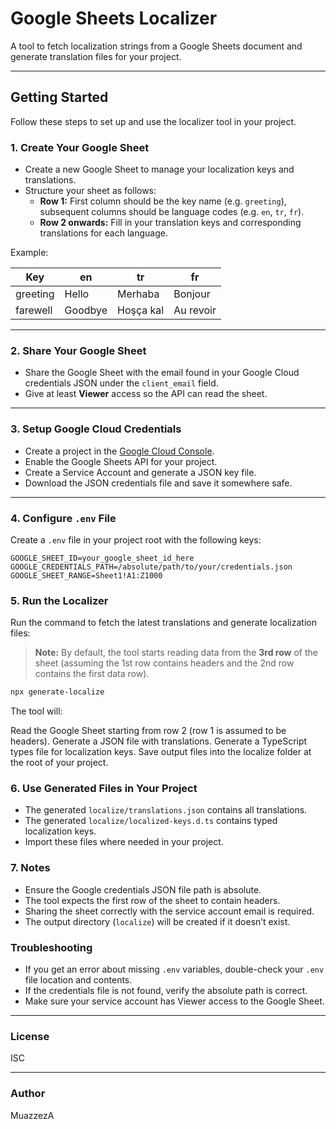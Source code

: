 # Google Sheets Localizer

A tool to fetch localization strings from a Google Sheets document and generate translation files for your project.

---

## Getting Started

Follow these steps to set up and use the localizer tool in your project.

### 1. Create Your Google Sheet

- Create a new Google Sheet to manage your localization keys and translations.
- Structure your sheet as follows:
    - **Row 1:** First column should be the key name (e.g. `greeting`), subsequent columns should be language codes (e.g. `en`, `tr`, `fr`).
    - **Row 2 onwards:** Fill in your translation keys and corresponding translations for each language.

Example:

| Key       | en        | tr           | fr          |
| --------- | --------- | ------------ | ----------- |
| greeting  | Hello     | Merhaba      | Bonjour     |
| farewell  | Goodbye   | Hoşça kal    | Au revoir   |


---

### 2. Share Your Google Sheet

- Share the Google Sheet with the email found in your Google Cloud credentials JSON under the `client_email` field.
- Give at least **Viewer** access so the API can read the sheet.
---

### 3. Setup Google Cloud Credentials

- Create a project in the [Google Cloud Console](https://console.cloud.google.com/).
- Enable the Google Sheets API for your project.
- Create a Service Account and generate a JSON key file.
- Download the JSON credentials file and save it somewhere safe.

---

### 4. Configure `.env` File

Create a `.env` file in your project root with the following keys:

```env
GOOGLE_SHEET_ID=your_google_sheet_id_here
GOOGLE_CREDENTIALS_PATH=/absolute/path/to/your/credentials.json
GOOGLE_SHEET_RANGE=Sheet1!A1:Z1000
```

### 5. Run the Localizer

Run the command to fetch the latest translations and generate localization files:
> **Note:** By default, the tool starts reading data from the **3rd row** of the sheet (assuming the 1st row contains headers and the 2nd row contains the first data row).

```bash
npx generate-localize
```
The tool will:

Read the Google Sheet starting from row 2 (row 1 is assumed to be headers).
Generate a JSON file with translations.
Generate a TypeScript types file for localization keys.
Save output files into the localize folder at the root of your project.


### 6. Use Generated Files in Your Project

- The generated `localize/translations.json` contains all translations.
- The generated `localize/localized-keys.d.ts` contains typed localization keys.
- Import these files where needed in your project.

### 7. Notes

- Ensure the Google credentials JSON file path is absolute.
- The tool expects the first row of the sheet to contain headers.
- Sharing the sheet correctly with the service account email is required.
- The output directory (`localize`) will be created if it doesn’t exist.


### Troubleshooting

- If you get an error about missing `.env` variables, double-check your `.env` file location and contents.
- If the credentials file is not found, verify the absolute path is correct.
- Make sure your service account has Viewer access to the Google Sheet.

---

### License

ISC

---

### Author

MuazzezA
